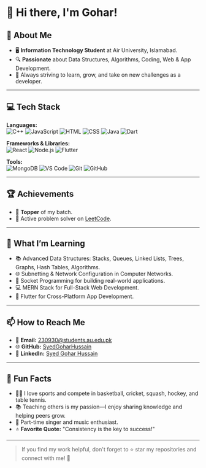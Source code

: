 # 👋 Hi there, I'm Gohar!

## 🚀 About Me
- 🖥️ **Information Technology Student** at Air University, Islamabad.
- 🔍 **Passionate** about Data Structures, Algorithms, Coding, Web & App Development.
- 🎯 Always striving to learn, grow, and take on new challenges as a developer.

---

## 💻 Tech Stack

**Languages:**  
![C++](https://img.shields.io/badge/-C++-00599C?style=flat&logo=c%2B%2B&logoColor=white)
![JavaScript](https://img.shields.io/badge/-JavaScript-F7DF1E?style=flat&logo=JavaScript&logoColor=black)
![HTML](https://img.shields.io/badge/-HTML5-E34F26?style=flat&logo=html5&logoColor=white)
![CSS](https://img.shields.io/badge/-CSS3-1572B6?style=flat&logo=css3&logoColor=white)
![Java](https://img.shields.io/badge/-Java-007396?style=flat&logo=java&logoColor=white)
![Dart](https://img.shields.io/badge/-Dart-0175C2?style=flat&logo=dart&logoColor=white)

**Frameworks & Libraries:**  
![React](https://img.shields.io/badge/-React-61DAFB?style=flat&logo=react&logoColor=black)
![Node.js](https://img.shields.io/badge/-Node.js-339933?style=flat&logo=node.js&logoColor=white)
![Flutter](https://img.shields.io/badge/-Flutter-02569B?style=flat&logo=flutter&logoColor=white)

**Tools:**  
![MongoDB](https://img.shields.io/badge/-MongoDB-47A248?style=flat&logo=mongodb&logoColor=white)
![VS Code](https://img.shields.io/badge/-VS%20Code-007ACC?style=flat&logo=visual-studio-code&logoColor=white)
![Git](https://img.shields.io/badge/-Git-F05032?style=flat&logo=git&logoColor=white)
![GitHub](https://img.shields.io/badge/-GitHub-181717?style=flat&logo=github&logoColor=white)

---

## 🏆 Achievements
- 🥇 **Topper** of my batch.
- 🏅 Active problem solver on [LeetCode](https://leetcode.com/u/y9MeUSUMvs/).

---

## 🎯 What I’m Learning
- 📚 Advanced Data Structures: Stacks, Queues, Linked Lists, Trees, Graphs, Hash Tables, Algorithms.
- 🌐 Subnetting & Network Configuration in Computer Networks.
- 🔌 Socket Programming for building real-world applications.
- 💻 MERN Stack for Full-Stack Web Development.
- 📱 Flutter for Cross-Platform App Development.

---

## 📫 How to Reach Me

- 📧 **Email:** 230930@students.au.edu.pk
- 🌐 **GitHub:** [SyedGoharHussain](https://github.com/SyedGoharHussain)
- 💼 **LinkedIn:** [Syed Gohar Hussain](https://www.linkedin.com/in/syed-gohar-hussain-95801a345/)

---

## 🌟 Fun Facts
- 🏃🏻 I love sports and compete in basketball, cricket, squash, hockey, and table tennis.
- 📚 Teaching others is my passion—I enjoy sharing knowledge and helping peers grow.
- 🎤 Part-time singer and music enthusiast.
- ⭐ **Favorite Quote:** "Consistency is the key to success!"

---

> If you find my work helpful, don't forget to ⭐ star my repositories and connect with me! 🚀
